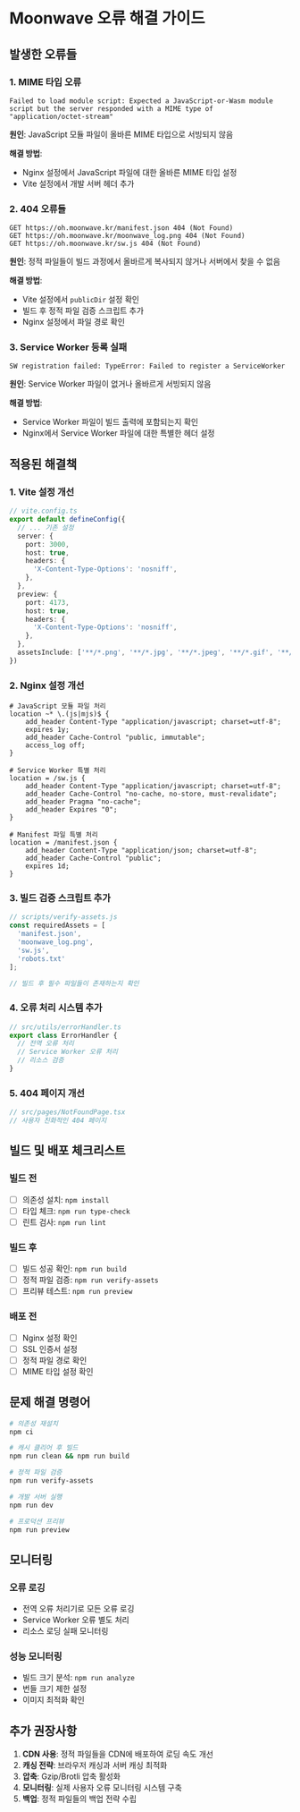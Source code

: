 # Moonwave 오류 해결 가이드

## 발생한 오류들

### 1. MIME 타입 오류
```
Failed to load module script: Expected a JavaScript-or-Wasm module script but the server responded with a MIME type of "application/octet-stream"
```

**원인**: JavaScript 모듈 파일이 올바른 MIME 타입으로 서빙되지 않음

**해결 방법**:
- Nginx 설정에서 JavaScript 파일에 대한 올바른 MIME 타입 설정
- Vite 설정에서 개발 서버 헤더 추가

### 2. 404 오류들
```
GET https://oh.moonwave.kr/manifest.json 404 (Not Found)
GET https://oh.moonwave.kr/moonwave_log.png 404 (Not Found)
GET https://oh.moonwave.kr/sw.js 404 (Not Found)
```

**원인**: 정적 파일들이 빌드 과정에서 올바르게 복사되지 않거나 서버에서 찾을 수 없음

**해결 방법**:
- Vite 설정에서 `publicDir` 설정 확인
- 빌드 후 정적 파일 검증 스크립트 추가
- Nginx 설정에서 파일 경로 확인

### 3. Service Worker 등록 실패
```
SW registration failed: TypeError: Failed to register a ServiceWorker
```

**원인**: Service Worker 파일이 없거나 올바르게 서빙되지 않음

**해결 방법**:
- Service Worker 파일이 빌드 출력에 포함되는지 확인
- Nginx에서 Service Worker 파일에 대한 특별한 헤더 설정

## 적용된 해결책

### 1. Vite 설정 개선
```typescript
// vite.config.ts
export default defineConfig({
  // ... 기존 설정
  server: {
    port: 3000,
    host: true,
    headers: {
      'X-Content-Type-Options': 'nosniff',
    },
  },
  preview: {
    port: 4173,
    host: true,
    headers: {
      'X-Content-Type-Options': 'nosniff',
    },
  },
  assetsInclude: ['**/*.png', '**/*.jpg', '**/*.jpeg', '**/*.gif', '**/*.svg', '**/*.ico'],
})
```

### 2. Nginx 설정 개선
```nginx
# JavaScript 모듈 파일 처리
location ~* \.(js|mjs)$ {
    add_header Content-Type "application/javascript; charset=utf-8";
    expires 1y;
    add_header Cache-Control "public, immutable";
    access_log off;
}

# Service Worker 특별 처리
location = /sw.js {
    add_header Content-Type "application/javascript; charset=utf-8";
    add_header Cache-Control "no-cache, no-store, must-revalidate";
    add_header Pragma "no-cache";
    add_header Expires "0";
}

# Manifest 파일 특별 처리
location = /manifest.json {
    add_header Content-Type "application/json; charset=utf-8";
    add_header Cache-Control "public";
    expires 1d;
}
```

### 3. 빌드 검증 스크립트 추가
```javascript
// scripts/verify-assets.js
const requiredAssets = [
  'manifest.json',
  'moonwave_log.png',
  'sw.js',
  'robots.txt'
];

// 빌드 후 필수 파일들이 존재하는지 확인
```

### 4. 오류 처리 시스템 추가
```typescript
// src/utils/errorHandler.ts
export class ErrorHandler {
  // 전역 오류 처리
  // Service Worker 오류 처리
  // 리소스 검증
}
```

### 5. 404 페이지 개선
```typescript
// src/pages/NotFoundPage.tsx
// 사용자 친화적인 404 페이지
```

## 빌드 및 배포 체크리스트

### 빌드 전
- [ ] 의존성 설치: `npm install`
- [ ] 타입 체크: `npm run type-check`
- [ ] 린트 검사: `npm run lint`

### 빌드 후
- [ ] 빌드 성공 확인: `npm run build`
- [ ] 정적 파일 검증: `npm run verify-assets`
- [ ] 프리뷰 테스트: `npm run preview`

### 배포 전
- [ ] Nginx 설정 확인
- [ ] SSL 인증서 설정
- [ ] 정적 파일 경로 확인
- [ ] MIME 타입 설정 확인

## 문제 해결 명령어

```bash
# 의존성 재설치
npm ci

# 캐시 클리어 후 빌드
npm run clean && npm run build

# 정적 파일 검증
npm run verify-assets

# 개발 서버 실행
npm run dev

# 프로덕션 프리뷰
npm run preview
```

## 모니터링

### 오류 로깅
- 전역 오류 처리기로 모든 오류 로깅
- Service Worker 오류 별도 처리
- 리소스 로딩 실패 모니터링

### 성능 모니터링
- 빌드 크기 분석: `npm run analyze`
- 번들 크기 제한 설정
- 이미지 최적화 확인

## 추가 권장사항

1. **CDN 사용**: 정적 파일들을 CDN에 배포하여 로딩 속도 개선
2. **캐싱 전략**: 브라우저 캐싱과 서버 캐싱 최적화
3. **압축**: Gzip/Brotli 압축 활성화
4. **모니터링**: 실제 사용자 오류 모니터링 시스템 구축
5. **백업**: 정적 파일들의 백업 전략 수립